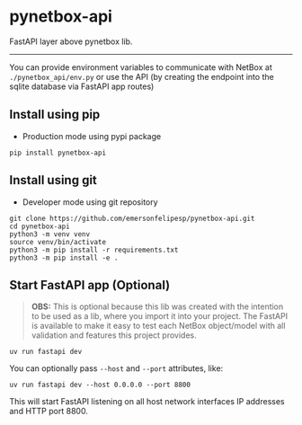 # pynetbox-api
FastAPI layer above pynetbox lib.

---

You can provide environment variables to communicate with NetBox at `./pynetbox_api/env.py` or use the API (by creating the endpoint into the sqlite database via FastAPI app routes)

## Install using pip
- Production mode using pypi package

```
pip install pynetbox-api
```

## Install using git
- Developer mode using git repository
```
git clone https://github.com/emersonfelipesp/pynetbox-api.git
cd pynetbox-api
python3 -m venv venv
source venv/bin/activate
python3 -m pip install -r requirements.txt
python3 -m pip install -e .
```

## Start FastAPI app (Optional)

> **OBS:** This is optional because this lib was created with the intention to be used as a lib, where you import it into your project.
> The FastAPI is available to make it easy to test each NetBox object/model with all validation and features this project provides.

```
uv run fastapi dev
```

You can optionally pass `--host` and `--port` attributes, like:

```
uv run fastapi dev --host 0.0.0.0 --port 8800
```

This will start FastAPI listening on all host network interfaces IP addresses and HTTP port 8800.
